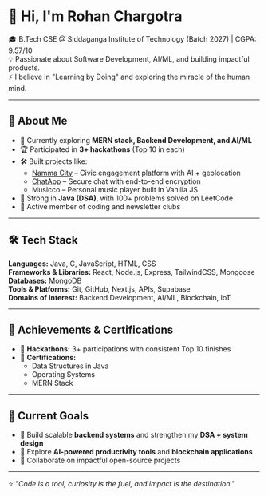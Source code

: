 # 👋 Hi, I'm Rohan Chargotra  

🎓 B.Tech CSE @ Siddaganga Institute of Technology (Batch 2027) | CGPA: 9.57/10  
💡 Passionate about Software Development, AI/ML, and building impactful products.  
⚡ I believe in "Learning by Doing" and exploring the miracle of the human mind.  

---

## 🚀 About Me
- 🌱 Currently exploring **MERN stack, Backend Development, and AI/ML**  
- 🏆 Participated in **3+ hackathons** (Top 10 in each)  
- 🛠️ Built projects like:
  - [Namma City](https://github.com/ROHAN-089/namma_city) – Civic engagement platform with AI + geolocation  
  - [ChatApp](https://github.com/ROHAN-089/chatapp) – Secure chat with end-to-end encryption  
  - Musicco – Personal music player built in Vanilla JS  
- 📖 Strong in **Java (DSA)**, with 100+ problems solved on LeetCode  
- 🤝 Active member of coding and newsletter clubs  

---

## 🛠 Tech Stack
**Languages:** Java, C, JavaScript, HTML, CSS  
**Frameworks & Libraries:** React, Node.js, Express, TailwindCSS, Mongoose  
**Databases:** MongoDB  
**Tools & Platforms:** Git, GitHub, Next.js, APIs, Supabase  
**Domains of Interest:** Backend Development, AI/ML, Blockchain, IoT  

---

## 📌 Achievements & Certifications
- 🏅 **Hackathons:** 3+ participations with consistent Top 10 finishes  
- 📜 **Certifications:**  
  - Data Structures in Java  
  - Operating Systems  
  - MERN Stack  

---

## 🎯 Current Goals
- 🔨 Build scalable **backend systems** and strengthen my **DSA + system design**  
- 🚀 Explore **AI-powered productivity tools** and **blockchain applications**  
- 🤝 Collaborate on impactful open-source projects  

---

⭐ _"Code is a tool, curiosity is the fuel, and impact is the destination."_  
